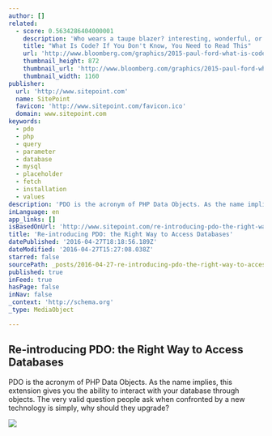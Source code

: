 ```yaml
---
author: []
related:
  - score: 0.5634286404000001
    description: 'Who wears a taupe blazer? interesting, wonderful, or disturbing way. A computer is a clock with benefits. They all work the same, doing second-grade math, one step at a time: Tick, take a number and put it in box one. Tick, take another number, put it in box two.'
    title: "What Is Code? If You Don't Know, You Need to Read This"
    url: 'http://www.bloomberg.com/graphics/2015-paul-ford-what-is-code/'
    thumbnail_height: 872
    thumbnail_url: 'http://www.bloomberg.com/graphics/2015-paul-ford-what-is-code/images/promo.jpg'
    thumbnail_width: 1160
publisher:
  url: 'http://www.sitepoint.com'
  name: SitePoint
  favicon: 'http://www.sitepoint.com/favicon.ico'
  domain: www.sitepoint.com
keywords:
  - pdo
  - php
  - query
  - parameter
  - database
  - mysql
  - placeholder
  - fetch
  - installation
  - values
description: 'PDO is the acronym of PHP Data Objects. As the name implies, this extension gives you the ability to interact with your database through objects. The very valid question people ask when confronted by a new technology is simply, why should they upgrade?'
inLanguage: en
app_links: []
isBasedOnUrl: 'http://www.sitepoint.com/re-introducing-pdo-the-right-way-to-access-databases-in-php/'
title: 'Re-introducing PDO: the Right Way to Access Databases'
datePublished: '2016-04-27T18:18:56.189Z'
dateModified: '2016-04-27T15:27:08.038Z'
starred: false
sourcePath: _posts/2016-04-27-re-introducing-pdo-the-right-way-to-access-databases.md
published: true
inFeed: true
hasPage: false
inNav: false
_context: 'http://schema.org'
_type: MediaObject

---
```

<article style=""><h1>Re-introducing PDO: the Right Way to Access Databases</h1><p>PDO is the acronym of PHP Data Objects. As the name implies, this extension gives you the ability to interact with your database through objects. The very valid question people ask when confronted by a new technology is simply, why should they upgrade?</p><img src="http://dab1nmslvvntp.cloudfront.net/wp-content/uploads/2015/08/1439456115Fotolia_61697459_Subscription_Monthly_M.jpg" /></article>